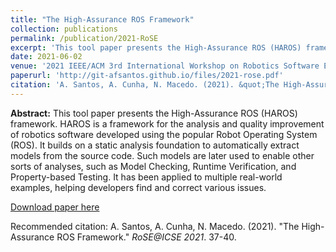 ```yaml
---
title: "The High-Assurance ROS Framework"
collection: publications
permalink: /publication/2021-RoSE
excerpt: 'This tool paper presents the High-Assurance ROS (HAROS) framework.'
date: 2021-06-02
venue: '2021 IEEE/ACM 3rd International Workshop on Robotics Software Engineering (RoSE)'
paperurl: 'http://git-afsantos.github.io/files/2021-rose.pdf'
citation: 'A. Santos, A. Cunha, N. Macedo. (2021). &quot;The High-Assurance ROS Framework.&quot; <i>RoSE@ICSE 2021</i>. 37-40.'
---
```

**Abstract:**
This tool paper presents the High-Assurance ROS (HAROS) framework. HAROS is a framework for the analysis and quality improvement of robotics software developed using the popular Robot Operating System (ROS). It builds on a static analysis foundation to automatically extract models from the source code. Such models are later used to enable other sorts of analyses, such as Model Checking, Runtime Verification, and Property-based Testing. It has been applied to multiple real-world examples, helping developers find and correct various issues.

[Download paper here](http://git-afsantos.github.io/files/2021-rose.pdf)

Recommended citation: A. Santos, A. Cunha, N. Macedo. (2021). &quot;The High-Assurance ROS Framework.&quot; <i>RoSE@ICSE 2021</i>. 37-40.